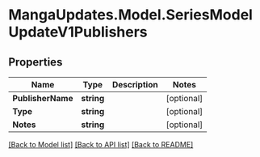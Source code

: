 # MangaUpdates.Model.SeriesModelUpdateV1Publishers

## Properties

Name | Type | Description | Notes
------------ | ------------- | ------------- | -------------
**PublisherName** | **string** |  | [optional] 
**Type** | **string** |  | [optional] 
**Notes** | **string** |  | [optional] 

[[Back to Model list]](../README.md#documentation-for-models) [[Back to API list]](../README.md#documentation-for-api-endpoints) [[Back to README]](../README.md)

